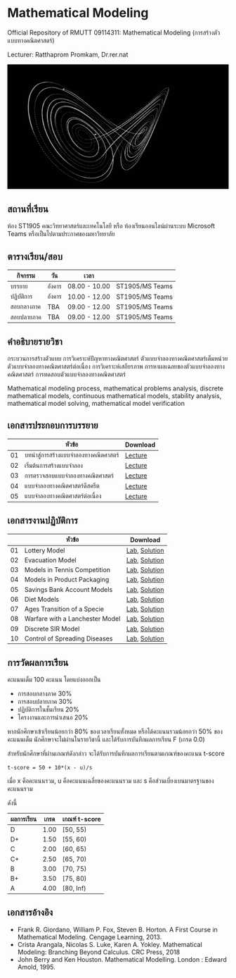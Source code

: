 # Mathematical Modeling
Official Repository of RMUTT 09114311: Mathematical Modeling (การสร้างตัวแบบทางคณิตศาสตร์)

Lecturer: Ratthaprom Promkam, Dr.rer.nat


![Chaos Theory](/images/strangeattractor-4.gif)


## สถานที่เรียน
ห้อง ST1905 คณะวิทยาศาสตร์และเทคโนโลยี หรือ ห้องเรียนออนไลน์ผ่านระบบ Microsoft Teams หรือเป็นไปตามประกาศของมหาวิทยาลัย

## ตารางเรียน/สอบ

|   กิจกรรม   |    วัน    |   เวลา        |                 |
|-----------|----------|---------------|-----------------|
| บรรยาย     |  อังคาร   |  08.00 - 10.00 | ST1905/MS Teams |
| ปฏิบัติการ    |  อังคาร   |  10.00 - 12.00 | ST1905/MS Teams |
| สอบกลางภาค |  TBA   |  09.00 - 12.00 | ST1905/MS Teams |
| สอบปลายภาค |  TBA   |  09.00 - 12.00 | ST1905/MS Teams |

## คำอธิบายรายวิชา

กระบวนการสร้างตัวแบบ การวิเคราะห์ปัญหาทางคณิตศาสตร์ ตัวแบบจำลองทางคณิตศาสตร์เต็มหน่วย ตัวแบบจำลองทางคณิตศาสตร์ต่อเนื่อง การวิเคราะห์เสถียรภาพ การหาผลเฉลยของตัวแบบจำลองทางคณิตศาสตร์ การทดสอบตัวแบบจำลองทางคณิตศาสตร์

Mathematical modeling process, mathematical problems analysis, discrete mathematical models, continuous mathematical models, stability analysis, mathematical model solving, mathematical model verification

## เอกสารประกอบการบรรยาย

|    | หัวข้อ 	            |      Download          |
|----|-------------------|------------------------|
| 01 | บทนำสู่การสร้างแบบจำลองทางคณิตศาสตร์ |  [Lecture](/materials/ch_01.pdf)   |
| 02 | เริ่มต้นการสร้างแบบจำลอง |  [Lecture](/materials/ch_02.pdf)   |
| 03 | การตรวจสอบแบบจำลองทางคณิตศาสตร์ |  [Lecture](/materials/ch_03.pdf)    |
| 04 | แบบจำลองทางคณิตศาสตร์ดีสครีต |  [Lecture](/materials/ch_04.pdf)    |
| 05 | แบบจำลองทางคณิตศาสตร์ต่อเนื่อง |  [Lecture](/materials/ch_05.pdf)   |

## เอกสารงานปฏิบัติการ

|    |  หัวข้อ 	         |     Download      |
|----|-------------------|-------------------|
| 01 | Lottery Model     |   [Lab](/labs/lab_01.ipynb), [Solution](/labs/sol_01.ipynb)  |
| 02 | Evacuation Model |  [Lab](/labs/lab_02.ipynb), [Solution](/labs/sol_02.ipynb) |
| 03 | Models in Tennis Competition|  [Lab](/labs/lab_03.ipynb), [Solution](/labs/sol_03.ipynb) |
| 04 | Models in Product Packaging|  [Lab](/labs/lab_04.ipynb), [Solution](/labs/sol_04.ipynb) |
| 05 | Savings Bank Account Models|  [Lab](/labs/lab_05.ipynb), [Solution](/labs/sol_05.ipynb) |
| 06 | Diet Models|  [Lab](/labs/lab_06.ipynb), [Solution](/labs/sol_06.ipynb) |
| 07 | Ages Transition of a Specie |  [Lab](/labs/lab_07.ipynb), [Solution](/labs/sol_07.ipynb) |
| 08 | Warfare with a Lanchester Model|  [Lab](/labs/lab_08.ipynb), [Solution](/labs/sol_08.ipynb) |
| 09 | Discrete SIR Model|  [Lab](/labs/lab_09.ipynb), [Solution](/labs/sol_09.ipynb) |
| 10 | Control of Spreading Diseases|  [Lab](/labs/lab_10.ipynb), [Solution](/labs/sol_10.ipynb) |

## การวัดผลการเรียน
คะแนนเต็ม 100 คะแนน โดยแบ่งออกเป็น
- การสอบกลางภาค 30%
- การสอบปลายภาค 30%
- ปฏิบัติการในชั้นเรียน 20%
- โครงงานและการนำเสนอ 20%

หากนักศึกษาเข้าเรียนน้อยกว่า 80% ของเวลาเรียนทั้งหมด
หรือได้คะแนนรวมน้อยกว่า 50% ของคะแนนเต็ม นักศึกษาจะไม่ผ่านในรายวิชานี้ และได้รับการบันทึกผลการเรียน F (เกรด 0.0) 

สำหรับนักศึกษาที่ผ่านเกณฑ์ดังกล่าว จะได้รับการบันทึกผลการเรียนตามเกณฑ์ของคะแนน t-score 

```
t-score = 50 + 10*(x - u)/s
```
เมื่อ x คือคะแนนรวม, u คือคะแนนเฉลี่ยของคะแนนรวม และ s คือส่วนเบี่ยงเบนมาตรฐานของคะแนนรวม

ดังนี้

| ผลการเรียน | เกรด | เกณฑ์ t-score |
|---------|------|--------------|
| D | 1.00 | [50, 55) | 
| D+ | 1.50 | [55, 60) | 
| C | 2.00 | [60, 65) |
| C+ | 2.50 | [65, 70) |
| B | 3.00 | [70, 75) |
| B+ | 3.50 | [75, 80) |
| A | 4.00 | [80, Inf) |


## เอกสารอ้างอิง
* Frank R. Giordano, William P. Fox, Steven B. Horton. A First Course in Mathematical Modeling. Cengage Learning, 2013.
* Crista Arangala, Nicolas S. Luke, Karen A. Yokley. Mathematical Modeling: Branching Beyond Calculus. CRC Press, 2018
* John Berry and Ken Houston. Mathematical Modelling. London : Edward Amold, 1995. 
